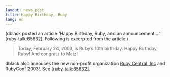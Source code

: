 ```yaml
---
layout: news_post
title: Happy Birthday, Ruby
lang: en
---
```


(dblack posted an article ‘Happy Birthday, Ruby, and an announcement….’
\[ruby-talk:65632\]. Following is excerpted from the article.)

> Today, February 24, 2003, is Ruby’s 10th birthday. Happy Birthday,
> Ruby! And congratz to Matz!

dblack also annouces the new non-profit organization [Ruby Central,
Inc][1] and RubyConf 2003!. See [\[ruby-talk:65632\]][2].

[1]: http://www.rubycentral.org 
[2]: http://blade.nagaokaut.ac.jp/cgi-bin/scat.rb/ruby/ruby-talk/65632 
